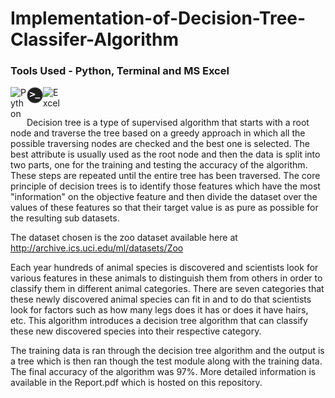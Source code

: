 # Implementation-of-Decision-Tree-Classifer-Algorithm

<h3> Tools Used - Python, Terminal and MS Excel </h3>

<img align="left" alt="Python" width="26px" src="https://cdn4.iconfinder.com/data/icons/logos-and-brands/512/267_Python_logo-512.png"/>
<img align="left" alt="Terminal" width="26px" src="https://raw.githubusercontent.com/github/explore/80688e429a7d4ef2fca1e82350fe8e3517d3494d/topics/terminal/terminal.png" />
<img align="left" alt="Excel" width="29px" src="https://img.icons8.com/fluent/48/000000/microsoft-excel-2019.png"/>

<br> </br>

Decision tree is a type of supervised algorithm that starts with a root node and traverse the tree based on a greedy approach in which all the possible traversing nodes are checked and the best one is selected. The best attribute is usually used as the root node and then the data is split into two parts, one for the training and testing the accuracy of the algorithm. These steps are repeated until the entire tree has been traversed. The core principle of decision trees is to identify those features which have the most "information" on the objective feature and then divide the dataset over the values of these features so that their target value is as pure as possible for the resulting sub datasets.

The dataset chosen is the zoo dataset available here at http://archive.ics.uci.edu/ml/datasets/Zoo

Each year hundreds of animal species is discovered and scientists look for various features in these animals to distinguish them from others in order to classify them in different animal categories. There are seven categories that these newly discovered animal species can fit in and to do that scientists look for factors such as how many legs does it has or does it have hairs, etc. This algorithm introduces a decision tree algorithm that can classify these new discovered species into their respective category. 

The training data is ran through the decision tree algorithm and the output is a tree which is then ran though the test module along with the training data. The final accuracy of the algorithm was 97%. More detailed information is available in the Report.pdf which is hosted on this repository.
